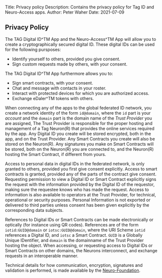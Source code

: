 Title: Privacy policy
Description: Contains the privacy policy for Tag ID and Neuro-Access apps.
Author: Peter Waher
Date: 2021-07-09

Privacy Policy
-----------------

The TAG Digital ID^TM App and the Neuro-Access^TM App will allow you to create a cryptographically secured digital ID. 
These digital IDs can be used for the following pursposes:

* Identify yourself to others, provided you give consent.
* Sign custom requests made by others, with your consent.

The TAG Digital ID^TM App furthermore allows you to:

* Sign smart contracts, with your consent.
* Chat and message with contacts in your roster.
* Interact with protected devices for which you are authorized access.
* Exchange eDaler^TM tokens with others.

When connecting any of the apps to the global federated ID network, you create a network identity of the form `id@domain`, where 
the `id` part is your *account* and the `domain` part is the domain name of the *Trust Provider* you are assigned, The Trust 
Provider is responsible for the proper hosting and management of a Tag Neuron(R) that provides the online services required by 
the app. Any Digital ID you create will be stored encrypted, both in the app, and on the Trust Provider. Any Smart Contracts you 
create will also be stored on the Neuron(R). Any signatures you make on Smart Contracts will be stored, both on the Neuron(R) you 
are connected to, and the Neuron(R) hosting the Smart Contract, if different from yours.

Access to personal data in digital IDs in the federated network, is only granted to others, provided you first give consent 
explicitly. Access to smart contracts is granted, provided any of the parts of the contract give consent. Requesting permission 
to view a Digital ID or Smart Contract explicitly signs the request with the information provided by the Digital ID of the 
requestor, making sure the requestee knows who has made the request. Access to information is also available to operators at 
the Trust Provider, for technical, operational or security purposes. Personal Information is not exported or delivered to third 
parties unless consent has been given explicitly by the corresponding data subjects.

References to Digital IDs or Smart Contracts can be made electronically or optically (for instance using QR codes). References 
are of the form `iotid:GUID@domain` or `iotsc:GUID@domain`, where the URI Scheme `iotid` references a Digital ID, and `iotsc` a 
Smart Contract. `GUID` is a Globally Unique IDentifier, and `domain` is the domainname of the Trust Provider hosting the object. 
When accessing, or requesting access to Digital IDs or Smart Contracts on other domains, the Neurons interconnect, and exchange 
requests in an interoperable manner.

Technical details for how communication, encryption, signatures and validation is performed, is made available by the
[Neuro-Foundation](https://neuro-foundation.io).